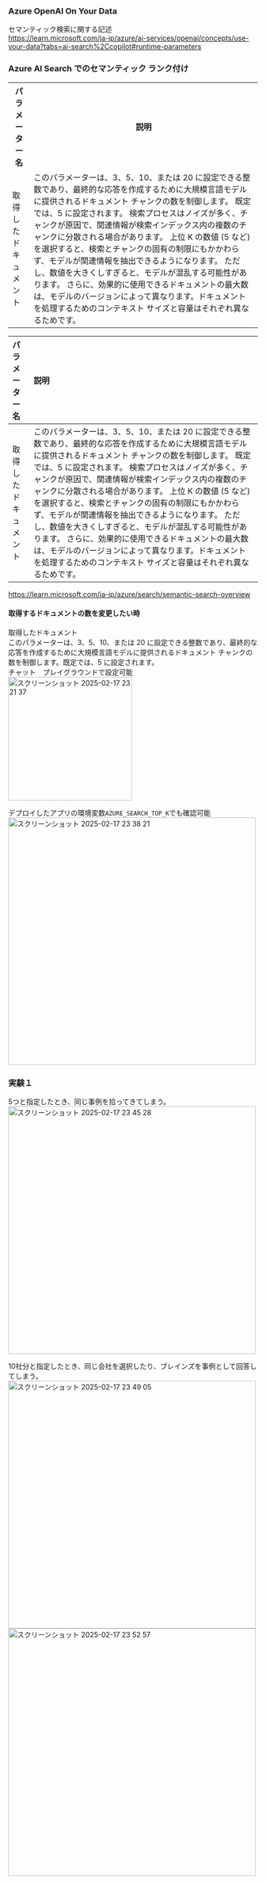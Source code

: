 ### Azure OpenAI On Your Data
セマンティック検索に関する記述<br>
https://learn.microsoft.com/ja-jp/azure/ai-services/openai/concepts/use-your-data?tabs=ai-search%2Ccopilot#runtime-parameters

### Azure AI Search でのセマンティック ランク付け
<table>
  <tr>
    <th style="width: 300pix;">パラメーター名</th>
    <th style="width: 300pix;">説明</th>
  </tr>
  <tr>
    <td>取得したドキュメント</td>
    <td>このパラメーターは、3、5、10、または 20 に設定できる整数であり、最終的な応答を作成するために大規模言語モデルに提供されるドキュメント チャンクの数を制御します。 既定では、5 に設定されます。 検索プロセスはノイズが多く、チャンクが原因で、関連情報が検索インデックス内の複数のチャンクに分散される場合があります。 上位 K の数値 (5 など) を選択すると、検索とチャンクの固有の制限にもかかわらず、モデルが関連情報を抽出できるようになります。 ただし、数値を大きくしすぎると、モデルが混乱する可能性があります。 さらに、効果的に使用できるドキュメントの最大数は、モデルのバージョンによって異なります。ドキュメントを処理するためのコンテキスト サイズと容量はそれぞれ異なるためです。</td>
  </tr>
</table>


|パラメーター名|説明|
|:-----------|:--|
|取得したドキュメント|このパラメーターは、3、5、10、または 20 に設定できる整数であり、最終的な応答を作成するために大規模言語モデルに提供されるドキュメント チャンクの数を制御します。 既定では、5 に設定されます。 検索プロセスはノイズが多く、チャンクが原因で、関連情報が検索インデックス内の複数のチャンクに分散される場合があります。 上位 K の数値 (5 など) を選択すると、検索とチャンクの固有の制限にもかかわらず、モデルが関連情報を抽出できるようになります。 ただし、数値を大きくしすぎると、モデルが混乱する可能性があります。 さらに、効果的に使用できるドキュメントの最大数は、モデルのバージョンによって異なります。ドキュメントを処理するためのコンテキスト サイズと容量はそれぞれ異なるためです。|

https://learn.microsoft.com/ja-jp/azure/search/semantic-search-overview<br>
#### 取得するドキュメントの数を変更したい時

取得したドキュメント<br>
このパラメーターは、3、5、10、または 20 に設定できる整数であり、最終的な応答を作成するために大規模言語モデルに提供されるドキュメント チャンクの数を制御します。既定では、5 に設定されます。<br>
チャット　プレイグラウンドで設定可能<br>
<img width="250" alt="スクリーンショット 2025-02-17 23 21 37" src="https://github.com/user-attachments/assets/dcb05f3f-c667-4a3c-8dc9-3754fc5fb9ee" />

デプロイしたアプリの環境変数`AZURE_SEARCH_TOP_K`でも確認可能<br>
<img width="500" alt="スクリーンショット 2025-02-17 23 38 21" src="https://github.com/user-attachments/assets/60880606-b48c-4e27-9ede-352bf7b60839" />


### 実験１
5つと指定したとき、同じ事例を拾ってきてしまう。<br>
<img width="500" alt="スクリーンショット 2025-02-17 23 45 28" src="https://github.com/user-attachments/assets/f6117107-d0f8-463d-9f49-c4184fa2bb5d" />

10社分と指定したとき、同じ会社を選択したり、ブレインズを事例として回答してしまう。<br>
<img width="500" alt="スクリーンショット 2025-02-17 23 49 05" src="https://github.com/user-attachments/assets/60266e02-df48-4a9c-b32c-922e77ddff8a" /><br>
<img width="500" alt="スクリーンショット 2025-02-17 23 52 57" src="https://github.com/user-attachments/assets/e2a76f8b-9147-49b0-a5a5-79b279fd4b8c" />


